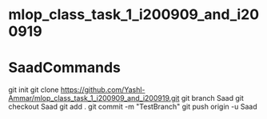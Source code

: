# mlop_class_task_1_i200909_and_i200919
# SaadCommands
git init 
git clone https://github.com/Yashl-Ammar/mlop_class_task_1_i200909_and_i200919.git
git branch Saad
git checkout Saad
git add .
git commit -m "TestBranch"
git push origin -u Saad